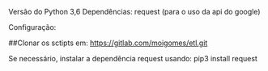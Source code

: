 Versão do Python 3,6
Dependências: request (para o uso da api do google)

Configuração:

##Clonar os sctipts em:
https://gitlab.com/moigomes/etl.git

Se necessário, instalar a dependência request usando:
pip3 install request



